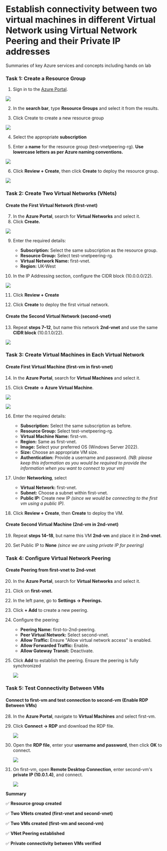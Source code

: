 # Establish connectivity between two virtual machines in different Virtual Network using Virtual Network Peering and their Private IP addresses
Summaries of key Azure services and concepts including hands on lab

### Task 1: Create a Resource Group

1.	Sign in to the [Azure Portal](https://portal.azure.com).

![](/Assets/1..png)

2. In the **search bar**, type **Resource Groups** and select it from the results.

3. Click Create to create a new resource group

![](/Assets/2..png)

4. Select the appropriate **subscription**

5. Enter a **name** for the resource group (test-vnetpeering-rg). **Use lowercase letters as per Azure naming conventions.**

![](/Assets/3..png)

6. Click **Review + Create**, then click **Create** to deploy the resource group.

![](/Assets/4..png)
### Task 2: Create Two Virtual Networks (VNets)

#### Create the First Virtual Network (first-vnet)
7. In the **Azure Portal**, search for **Virtual Networks** and select it.
8. Click **Create.**

![](/Assets/5..png)

9. Enter the required details:
    - **Subscription:** Select the same subscription as the resource group.
    - **Resource Group:** Select test-vnetpeering-rg.
    - **Virtual Network Name:** first-vnet.
    - **Region:** UK-West

10. In the IP Addressing section, configure the CIDR block (10.0.0.0/22).

![](/Assets/6..png)

11.	Click **Review + Create**

12.	Click **Create** to deploy the first virtual network.
#### Create the Second Virtual Network (second-vnet)

13. Repeat **steps 7–12**, but name this network **2nd-vnet** and use the same **CIDR block** (10.0.1.0/22).

![](/Assets/7..png)
### Task 3: Create Virtual Machines in Each Virtual Network
#### Create First Virtual Machine (first-vm in first-vnet)

14. In the **Azure Portal**, search for **Virtual Machines** and select it.

15. Click **Create → Azure Virtual Machine**.

![](/Assets/8..png)

![](/Assets/9..png)

16. Enter the required details:
    - **Subscription:** Select the same subscription as before.
    - **Resource Group:** Select test-vnetpeering-rg.
    - **Virtual Machine Name:** first-vm.
    - **Region:** Same as first-vnet.
    - **Image:** Select your preferred OS (Windows Server 2022).
    - **Size:** Choose an appropriate VM size.
    - **Authentication:** Provide a username and password. *(NB: please keep this information as you would be required to provide the information when you want to connect to your vm)*

17.	Under **Networking**, select
    - **Virtual Network:** first-vnet.
    - **Subnet:** Choose a subnet within first-vnet.
    - **Public IP:** Create new IP  *(since we would be connecting to the first vm using a public IP).*

18. Click **Review + Create**, then **Create** to deploy the VM.
#### Create Second Virtual Machine (2nd-vm in 2nd-vnet)

19. Repeat **steps 14–18**, but name this VM **2nd-vm** and place it in **2nd-vnet**.

20. Set Public IP to **None** *(since we are using private IP for peering)*

### Task 4: Configure Virtual Network Peering
#### Create Peering from first-vnet to 2nd-vnet
20. In the **Azure Portal**, search for **Virtual Networks** and select it.
21.	Click on **first-vnet.**
22.	In the left pane, go to **Settings → Peerings.**
23.	Click **+ Add** to create a new peering.
24.	Configure the peering:
    - **Peering Name:** first-to-2nd-peering.
    - **Peer Virtual Network:** Select second-vnet.
    - **Allow Traffic:** Ensure "Allow virtual network access" is enabled.
    - **Allow Forwarded Traffic:** Enable.
    - **Allow Gateway Transit:** Deactivate.
25.	Click **Add** to establish the peering. Ensure the peering is fully synchronized
  
   	![](/Assets/10..png)

### Task 5: Test Connectivity Between VMs
#### Connect to first-vm and test connection to second-vm (Enable RDP Between VMs)
28. In the **Azure Portal**, navigate to **Virtual Machines** and select first-vm.
29.	Click **Connect → RDP** and download the RDP file.
   
   	![](/Assets/11..png)
31. Open the **RDP file**, enter your **username and password**, then click **OK** to connect.
    
    ![](/Assets/12..png)
33.	On first-vm, open **Remote Desktop Connection**, enter second-vm's **private IP (10.0.1.4)**, and connect.
    
   	![](/Assets/13..png)


**Summary**

✅ **Resource group created**

✅ **Two VNets created (first-vnet and second-vnet)**

✅ **Two VMs created (first-vm and second-vm)**

✅ **VNet Peering established**

✅ **Private connectivity between VMs verified**


    




